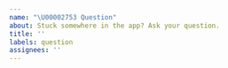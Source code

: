 ```yaml
---
name: "\U00002753 Question"
about: Stuck somewhere in the app? Ask your question.
title: ''
labels: question
assignees: ''
---
```

